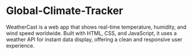 # Global-Climate-Tracker
WeatherCast is a web app that shows real-time temperature, humidity, and wind speed worldwide. Built with HTML, CSS, and JavaScript, it uses a weather API for instant data display, offering a clean and responsive user experience.
